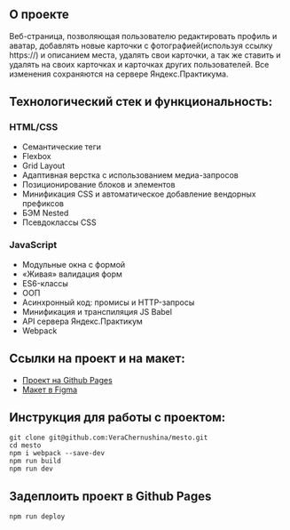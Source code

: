 ## О проекте
Веб-страница, позволяющая пользователю редактировать профиль и аватар, добавлять новые карточки с фотографией(используя ссылку https://) и описанием места, удалять свои карточки, а так же ставить и удалять на своих карточках и карточках других пользователей. Все изменения сохраняются на сервере Яндекс.Практикума.

## Технологический стек и функциональность:
### HTML/CSS
* Семантические теги
* Flexbox
* Grid Layout
* Адаптивная верстка с использованием медиа-запросов
* Позиционирование блоков и элементов
* Минификация CSS и автоматическое добавление вендорных префиксов
* БЭМ Nested
* Псевдоклассы CSS
### JavaScript
* Модульные окна с формой
* «Живая» валидация форм
* ES6-классы
* ООП
* Асинхронный код: промисы и HTTP-запросы
* Минификация и транспиляция JS Babel
* API сервера Яндекс.Практикум
* Webpack

## Ссылки на проект и на макет:
* [Проект на Github Pages](https://javelinsx.github.io/mesto/)
* [Макет в Figma](https://www.figma.com/file/2cn9N9jSkmxD84oJik7xL7/JavaScript.-Sprint-4?node-id=0%3A1)

## Инструкция для работы с проектом:
```
git clone git@github.com:VeraChernushina/mesto.git
cd mesto
npm i webpack --save-dev
npm run build
npm run dev
```
## Задеплоить проект в Github Pages
```
npm run deploy
```


